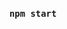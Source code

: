 <!-- 
1)run: npm start
2)library:
-react-router-dom
-antd, @ant-design/icons
3)
<p className='font-sans text-slate-900 dark:text-gray-200 dark:bg-slate-900 duration-100'>I'm a host</p>
4)color:
-#007882
5)xử lí git :

git add .
git commit -m "update"

git checkout master
git pull

git checkout feature/"nhánh đang làm"
git rebase master
fix conflicts 
git add .
git commit -m "update"
git rebase --continue

if Successfully rebased ==> done
if not fix tiếp
 -->

 ### `npm start`